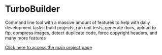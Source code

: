# TurboBuilder

Command line tool with a massive amount of features to help with daily development tasks: build projects, run unit tests, generate docs, upload to ftp, compress images, detect duplicate code, force copyright headers, and many more features


[Click here to access the main project page](https://github.com/edertone/TurboBuilder/tree/master/TurboBuilder-Node)